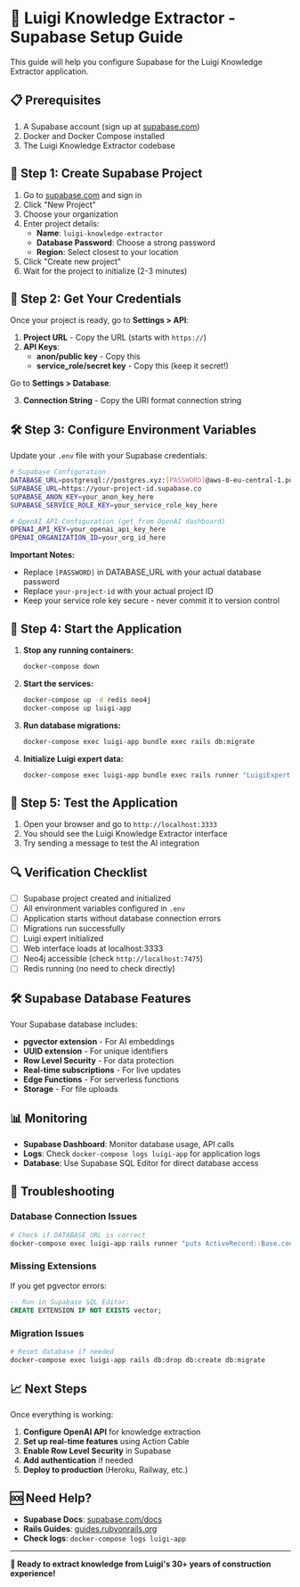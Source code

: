 # 🚀 Luigi Knowledge Extractor - Supabase Setup Guide

This guide will help you configure Supabase for the Luigi Knowledge Extractor application.

## 📋 Prerequisites

1. A Supabase account (sign up at [supabase.com](https://supabase.com))
2. Docker and Docker Compose installed
3. The Luigi Knowledge Extractor codebase

## 🔧 Step 1: Create Supabase Project

1. Go to [supabase.com](https://supabase.com) and sign in
2. Click "New Project"
3. Choose your organization
4. Enter project details:
   - **Name**: `luigi-knowledge-extractor`
   - **Database Password**: Choose a strong password
   - **Region**: Select closest to your location
5. Click "Create new project"
6. Wait for the project to initialize (2-3 minutes)

## 🔑 Step 2: Get Your Credentials

Once your project is ready, go to **Settings > API**:

1. **Project URL** - Copy the URL (starts with `https://`)
2. **API Keys**:
   - **anon/public key** - Copy this
   - **service_role/secret key** - Copy this (keep it secret!)

Go to **Settings > Database**:

3. **Connection String** - Copy the URI format connection string

## 🛠️ Step 3: Configure Environment Variables

Update your `.env` file with your Supabase credentials:

```bash
# Supabase Configuration
DATABASE_URL=postgresql://postgres.xyz:[PASSWORD]@aws-0-eu-central-1.pooler.supabase.com:6543/postgres
SUPABASE_URL=https://your-project-id.supabase.co
SUPABASE_ANON_KEY=your_anon_key_here
SUPABASE_SERVICE_ROLE_KEY=your_service_role_key_here

# OpenAI API Configuration (get from OpenAI dashboard)
OPENAI_API_KEY=your_openai_api_key_here
OPENAI_ORGANIZATION_ID=your_org_id_here
```

**Important Notes:**
- Replace `[PASSWORD]` in DATABASE_URL with your actual database password
- Replace `your-project-id` with your actual project ID
- Keep your service role key secure - never commit it to version control

## 🚀 Step 4: Start the Application

1. **Stop any running containers:**
   ```bash
   docker-compose down
   ```

2. **Start the services:**
   ```bash
   docker-compose up -d redis neo4j
   docker-compose up luigi-app
   ```

3. **Run database migrations:**
   ```bash
   docker-compose exec luigi-app bundle exec rails db:migrate
   ```

4. **Initialize Luigi expert data:**
   ```bash
   docker-compose exec luigi-app bundle exec rails runner "LuigiExpert.luigi"
   ```

## 🧪 Step 5: Test the Application

1. Open your browser and go to `http://localhost:3333`
2. You should see the Luigi Knowledge Extractor interface
3. Try sending a message to test the AI integration

## 🔍 Verification Checklist

- [ ] Supabase project created and initialized
- [ ] All environment variables configured in `.env`
- [ ] Application starts without database connection errors
- [ ] Migrations run successfully
- [ ] Luigi expert initialized
- [ ] Web interface loads at localhost:3333
- [ ] Neo4j accessible (check `http://localhost:7475`)
- [ ] Redis running (no need to check directly)

## 🛠️ Supabase Database Features

Your Supabase database includes:

- **pgvector extension** - For AI embeddings
- **UUID extension** - For unique identifiers
- **Row Level Security** - For data protection
- **Real-time subscriptions** - For live updates
- **Edge Functions** - For serverless functions
- **Storage** - For file uploads

## 📊 Monitoring

- **Supabase Dashboard**: Monitor database usage, API calls
- **Logs**: Check `docker-compose logs luigi-app` for application logs
- **Database**: Use Supabase SQL Editor for direct database access

## 🚨 Troubleshooting

### Database Connection Issues
```bash
# Check if DATABASE_URL is correct
docker-compose exec luigi-app rails runner "puts ActiveRecord::Base.connection.execute('SELECT version();').first"
```

### Missing Extensions
If you get pgvector errors:
```sql
-- Run in Supabase SQL Editor:
CREATE EXTENSION IF NOT EXISTS vector;
```

### Migration Issues
```bash
# Reset database if needed
docker-compose exec luigi-app rails db:drop db:create db:migrate
```

## 📈 Next Steps

Once everything is working:

1. **Configure OpenAI API** for knowledge extraction
2. **Set up real-time features** using Action Cable
3. **Enable Row Level Security** in Supabase
4. **Add authentication** if needed
5. **Deploy to production** (Heroku, Railway, etc.)

## 🆘 Need Help?

- **Supabase Docs**: [supabase.com/docs](https://supabase.com/docs)
- **Rails Guides**: [guides.rubyonrails.org](https://guides.rubyonrails.org)
- **Check logs**: `docker-compose logs luigi-app`

---

**🎯 Ready to extract knowledge from Luigi's 30+ years of construction experience!**